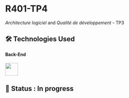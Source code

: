 # R401-TP4
*Architecture logiciel* and *Qualité de développement* - TP3

## 🛠 Technologies Used

#### Back-End
<img src="https://cdn.jsdelivr.net/gh/devicons/devicon/icons/csharp/csharp-original.svg" width="40"/>

## 🔧 Status : In progress
